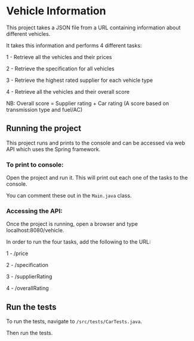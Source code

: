 # Vehicle Information

This project takes a JSON file from a URL containing information about different vehicles.

It takes this information and performs 4 different tasks:

1 - Retrieve all the vehicles and their prices

2 - Retrieve the specification for all vehicles

3 - Retrieve the highest rated supplier for each vehicle type

4 - Retrieve all the vehicles and their overall score

NB: Overall score = Supplier rating + Car rating (A score based on transmission type and fuel/AC)

## Running the project

This project runs and prints to the console and can be accessed via web API which uses the Spring framework.

### To print to console:

Open the project and run it. This will print out each one of the tasks to the console.

You can comment these out in the ```Main.java``` class.

### Accessing the API: 

Once the project is running, open a browser and type localhost:8080/vehicle.

In order to run the four tasks, add the following to the URL:

1 - /price

2 - /specification

3 - /supplierRating

4 - /overallRating

## Run the tests

To run the tests, navigate to ```/src/tests/CarTests.java```.

Then run the tests.